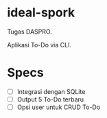 # ideal-spork
Tugas DASPRO.

Aplikasi To-Do via CLI.

# Specs
- [ ] Integrasi dengan SQLite
- [ ] Output 5 To-Do terbaru
- [ ] Opsi user untuk CRUD To-Do